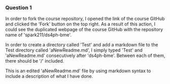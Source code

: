 ### Question 1

In order to fork the course repository, I opened the link of the course GitHub and clicked the 'Fork' button on the top right.
As a result of this action, I could see the duplicated webpage of the course GitHub with the repository name of 'spark211/ds4ph-bme'.

In order to create a directory called 'Test' and add a markdown file to the Test directory called 'aNewReadme.md',
I simply typed 'Test' and 'aNewReadme.md' consecutively after 'ds4ph-bme'. Between each of them, there should be '/' included. 

This is an edited 'aNewReadme.md' file by using markdown syntax to include a description of what I have done.
